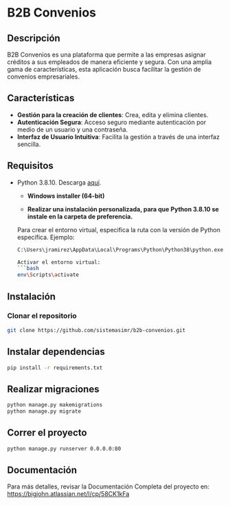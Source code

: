 # B2B Convenios

## Descripción
B2B Convenios es una plataforma que permite a las empresas asignar créditos a sus empleados de manera eficiente y segura. Con una amplia gama de características, esta aplicación busca facilitar la gestión de convenios empresariales.

## Características
- **Gestión para la creación de clientes**: Crea, edita y elimina clientes.
- **Autenticación Segura**: Acceso seguro mediante autenticación por medio de un usuario y una contraseña.
- **Interfaz de Usuario Intuitiva**: Facilita la gestión a través de una interfaz sencilla.

## Requisitos
- Python 3.8.10. Descarga [aquí](https://www.python.org/downloads/release/python-3810/). 
  - **Windows installer (64-bit)**

  - **Realizar una instalación personalizada, para que Python 3.8.10 se instale en la carpeta de preferencia.**

  Para crear el entorno virtual, especifica la ruta con la versión de Python específica.
  Ejemplo:
  ```bash
  C:\Users\jramirez\AppData\Local\Programs\Python\Python38\python.exe -m venv env

  Activar el entorno virtual:
  ```bash
  env\Scripts\activate
  ```


## Instalación
### Clonar el repositorio
```bash
git clone https://github.com/sistemasimr/b2b-convenios.git
```

## Instalar dependencias
```bash
pip install -r requirements.txt
```

## Realizar migraciones
```bash
python manage.py makemigrations
python manage.py migrate
```

## Correr el proyecto
```bash
python manage.py runserver 0.0.0.0:80
```

## Documentación
Para más detalles, revisar la Documentación Completa del proyecto en:
https://bigjohn.atlassian.net/l/cp/58CK1kFa
